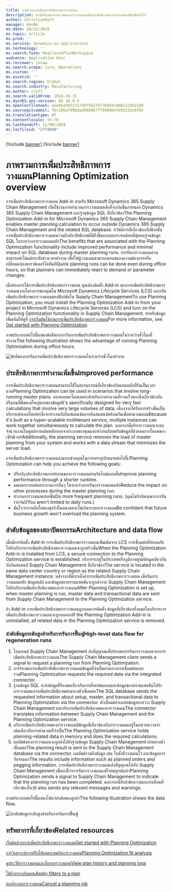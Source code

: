 ```yaml
---
title: ภาพรวมการเพิ่มประสิทธิภาพการวางแผน
description: หัวข้อนี้แสดงภาพรวมของการวางแผนเพิ่มประสิทธิภาพการทำงานของฟังก์ชันทั่วไป
author: ChristianRytt
manager: AnnBe
ms.date: 10/31/2019
ms.topic: article
ms.prod: ''
ms.service: dynamics-ax-applications
ms.technology: ''
ms.search.form: ReqCreatePlanWorkspace
audience: Application User
ms.reviewer: josaw
ms.search.scope: Core, Operations
ms.custom: ''
ms.assetid: ''
ms.search.region: Global
ms.search.industry: Manufacturing
ms.author: crytt
ms.search.validFrom: 2019-10-31
ms.dyn365.ops.version: AX 10.0.5
ms.openlocfilehash: aae9ea56fc2174df56274776993c68b11c0521d0
ms.sourcegitcommit: fbc106af09bdadb860677f590464fb93223cbf65
ms.translationtype: HT
ms.contentlocale: th-TH
ms.lasthandoff: 11/06/2019
ms.locfileid: "2774060"
---
```

[!include [banner](../../includes/banner.md)]
[!include [banner](../../includes/preview-banner.md)]

# <a name="planning-optimization-overview"></a><span data-ttu-id="76675-103">ภาพรวมการเพิ่มประสิทธิภาพการวางแผน</span><span class="sxs-lookup"><span data-stu-id="76675-103">Planning Optimization overview</span></span>

<span data-ttu-id="76675-104">การเพิ่มประสิทธิภาพการวางแผน Add-in สำหรับ Microsoft Dynamics 365 Supply Chain Management เปิดใช้งานการคำนวณการวางแผนหลักที่จะเกิดขึ้นภายนอก Dynamics 365 Supply Chain Management และฐานข้อมูล SQL ที่เกี่ยวข้อง</span><span class="sxs-lookup"><span data-stu-id="76675-104">The Planning Optimization Add-in for Microsoft Dynamics 365 Supply Chain Management enables master planning calculation to occur outside Dynamics 365 Supply Chain Management and the related SQL database.</span></span> <span data-ttu-id="76675-105">สวัสดิการที่เกี่ยวข้องกับฟังก์ชันการเพิ่มประสิทธิภาพการวางแผนรวมถึงประสิทธิภาพที่ดียิ่งขึ้นและผลกระทบน้อยที่สุดบนฐานข้อมูล SQL ในระหว่างการวางแผนหลัก</span><span class="sxs-lookup"><span data-stu-id="76675-105">The benefits that are associated with the Planning Optimization functionality include improved performance and minimal impact on SQL database during master planning runs.</span></span> <span data-ttu-id="76675-106">การรันการวางแผนด่วนสามารถทำได้แม้กระทั่งช่วงเวลาทำงาน เพื่อให้ผู้วางแผนสามารถตอบสนองความต้องการหรือเปลี่ยนแปลงพารามิเตอร์ได้ทันที</span><span class="sxs-lookup"><span data-stu-id="76675-106">Quick planning runs can be done even during office hours, so that planners can immediately react to demand or parameter changes.</span></span>

<span data-ttu-id="76675-107">เมื่อต้องการใช้การเพิ่มประสิทธิภาพการวางแผน คุณต้องติดตั้ง Add-in ของการเพิ่มประสิทธิภาพการวางแผนจากโครงการของคุณใน Microsoft Dynamics Lifecycle Services (LCS) และเปิดเพิ่มประสิทธิภาพการวางแผนของฟังก์ชันใน Supply Chain Management</span><span class="sxs-lookup"><span data-stu-id="76675-107">To use Planning Optimization, you must install the Planning Optimization Add-in from your project in Microsoft Dynamics Lifecycle Services (LCS) and turn on the Planning Optimization functionality in Supply Chain Management.</span></span> <span data-ttu-id="76675-108">สำหรับข้อมูลเพิ่มเติมให้ดูที่ [การเริ่มต้นใช้งานการเพิ่มประสิทธิภาพการวางแผน](get-started.md)</span><span class="sxs-lookup"><span data-stu-id="76675-108">For more information, see [Get started with Planning Optimization](get-started.md).</span></span>

<span data-ttu-id="76675-109">ภาพประกอบต่อไปนี้แสดงข้อดีของการรันการเพิ่มประสิทธิภาพการวางแผนในระหว่างชั่วโมงที่ทำงาน</span><span class="sxs-lookup"><span data-stu-id="76675-109">The following illustration shows the advantage of running Planning Optimization during office hours.</span></span>

![ข้อดีของการรันการเพิ่มประสิทธิภาพการวางแผนในระหว่างชั่วโมงทำงาน](media/PlanningOptimization1.png)

## <a name="improved-performance"></a><span data-ttu-id="76675-111">ประสิทธิภาพการทำงานเพิ่มขึ้น</span><span class="sxs-lookup"><span data-stu-id="76675-111">Improved performance</span></span>

<span data-ttu-id="76675-112">การเพิ่มประสิทธิภาพการวางแผนสามารถใช้ในสถานการณ์ที่เกี่ยวข้องกับแผนหลักที่รันเป็นเวลานาน</span><span class="sxs-lookup"><span data-stu-id="76675-112">Planning Optimization can be used in scenarios that involve long-running master plans.</span></span> <span data-ttu-id="76675-113">ออกแบบมาโดยเฉพาะสำหรับการคำนวณที่รวดเร็วมากซึ่งเกี่ยวข้องกับปริมาณที่มีขนาดใหญ่มากของข้อมูล</span><span class="sxs-lookup"><span data-stu-id="76675-113">It's specifically designed for very fast calculations that involve very large volumes of data.</span></span> <span data-ttu-id="76675-114">เนื่องจากได้รับการสร้างขึ้นเป็นบริการเช่าแบบไฮเปอร์ซึ่งจะทำงานกับอินสแตนซ์หลายอินสแตนซ์พร้อมกันเพื่อคำนวณแผน</span><span class="sxs-lookup"><span data-stu-id="76675-114">Because it's built as a hyper-scalable multitenant service, multiple instances can work together simultaneously to calculate the plan.</span></span> <span data-ttu-id="76675-115">นอกจากนี้บริการวางแผนจะลบจำนวนงานในศูนย์การผลิตหลักออกจากระบบของคุณและทำงานกับสตรีมข้อมูลที่ช่วยลดการโหลดของเซิร์ฟเวอร์</span><span class="sxs-lookup"><span data-stu-id="76675-115">Additionally, the planning service removes the load of master planning from your system and works with a data stream that minimizes the server load.</span></span>

<span data-ttu-id="76675-116">การเพิ่มประสิทธิภาพการวางแผนสามารถช่วยคุณในการบรรลุเป้าหมายต่อไปนี้:</span><span class="sxs-lookup"><span data-stu-id="76675-116">Planning Optimization can help you achieve the following goals:</span></span>

- <span data-ttu-id="76675-117">ปรับปรุงประสิทธิภาพการทำงานของการวางแผนผ่านรันไทม์แบบสั้น</span><span class="sxs-lookup"><span data-stu-id="76675-117">Improve planning performance through a shorter runtime.</span></span>
- <span data-ttu-id="76675-118">ลดผลกระทบต่อกระบวนการอื่นๆ ในระหว่างการรันการวางแผนหลัก</span><span class="sxs-lookup"><span data-stu-id="76675-118">Reduce the impact on other processes during the master planning run.</span></span>
- <span data-ttu-id="76675-119">ทำงานการวางแผนบ่อยขึ้น</span><span class="sxs-lookup"><span data-stu-id="76675-119">Do more frequent planning runs.</span></span> <span data-ttu-id="76675-120">(คุณไม่จำกัดเฉพาะการรันรายวัน)</span><span class="sxs-lookup"><span data-stu-id="76675-120">(You aren't limited to daily runs.)</span></span>
- <span data-ttu-id="76675-121">มั่นใจว่าการเติบโตของธุรกิจในอนาคตจะไม่เกินระบบการวางแผน</span><span class="sxs-lookup"><span data-stu-id="76675-121">Be confident that future business growth won't overload the planning system.</span></span>

## <a name="architecture-and-data-flow"></a><span data-ttu-id="76675-122">ลำดับข้อมูลของสถาปัตยกรรม</span><span class="sxs-lookup"><span data-stu-id="76675-122">Architecture and data flow</span></span>

<span data-ttu-id="76675-123">เมื่อมีการติดตั้ง Add-in การเพิ่มประสิทธิภาพการวางแผนเพิ่มเติมจาก LCS การเชื่อมต่อที่ปลอดภัยไปยังบริการการเพิ่มประสิทธิภาพการวางแผนจะถูกสร้างขึ้น</span><span class="sxs-lookup"><span data-stu-id="76675-123">When the Planning Optimization Add-in is installed from LCS, a secure connection to the Planning Optimization service is established.</span></span> <span data-ttu-id="76675-124">บริการจะอยู่ในประเทศหรือภูมิภาคศูนย์ข้อมูลเดียวกันกับอินสแตนซ์ Supply Chain Management ที่เกี่ยวข้อง</span><span class="sxs-lookup"><span data-stu-id="76675-124">The service is located in the same data center country or region as the related Supply Chain Management instance.</span></span> <span data-ttu-id="76675-125">หลังจากที่มีการตั้งค่าการเพิ่มประสิทธิภาพการวางแผน เมื่อรันการวางแผนหลัก ข้อมูลหลัก และข้อมูลของทรานแซคชันจะถูกส่งจาก Supply Chain Management ไปยังบริการเพิ่มประสิทธิภาพของการวางแผน</span><span class="sxs-lookup"><span data-stu-id="76675-125">After Planning Optimization is set up, when master planning is run, master data and transactional data are sent from Supply Chain Management to the Planning Optimization service.</span></span>

<span data-ttu-id="76675-126">ถ้า Add-in การเพิ่มประสิทธิภาพการวางแผนถูกถอนการติดตั้ง ข้อมูลที่เกี่ยวข้องทั้งหมดในบริการการเพิ่มประสิทธิภาพการวางแผนจะถูกลบออก</span><span class="sxs-lookup"><span data-stu-id="76675-126">If the Planning Optimization Add-in is uninstalled, all related data in the Planning Optimization service is removed.</span></span>

### <a name="high-level-data-flow-for-regeneration-runs"></a><span data-ttu-id="76675-127">ลำดับข้อมูลระดับสูงสำหรับการรันการฟื้นฟู</span><span class="sxs-lookup"><span data-stu-id="76675-127">High-level data flow for regeneration runs</span></span>

1. <span data-ttu-id="76675-128">ไคลเอนต์ Supply Chain Management ส่งสัญญาณเพื่อร้องขอการรันการวางแผนจากการเพิ่มประสิทธิภาพการวางแผน</span><span class="sxs-lookup"><span data-stu-id="76675-128">The Supply Chain Management client sends a signal to request a planning run from Planning Optimization.</span></span>
2. <span data-ttu-id="76675-129">การร้องขอการเพิ่มประสิทธิภาพการวางแผนข้อมูลที่จำเป็นผ่านทางการเชื่อมต่อแบบรวม</span><span class="sxs-lookup"><span data-stu-id="76675-129">Planning Optimization requests the required data via the integrated connector.</span></span>
3. <span data-ttu-id="76675-130">ฐานข้อมูล SQL จะส่งข้อมูลที่ร้องขอเกี่ยวกับการตั้งค่าต้นแบบและข้อมูลของทรานแซคชันไปยังการวางแผนการเพิ่มประสิทธิภาพผ่านทางตัวเชื่อมต่อ</span><span class="sxs-lookup"><span data-stu-id="76675-130">The SQL database sends the requested information about setup, master, and transactional data to Planning Optimization via the connector.</span></span> <span data-ttu-id="76675-131">ตัวเชื่อมต่อจะแปลข้อมูลระหว่าง Supply Chain Management และบริการเพิ่มประสิทธิภาพของการวางแผน</span><span class="sxs-lookup"><span data-stu-id="76675-131">The connector translates information between Supply Chain Management and the Planning Optimization service.</span></span>
4. <span data-ttu-id="76675-132">บริการเพิ่มประสิทธิภาพของการวางแผนมีข้อมูลที่เกี่ยวข้องกับการวางแผนอยู่ในหน่วยความจำ เช่นเดียวกับการคำนวณที่จำเป็น</span><span class="sxs-lookup"><span data-stu-id="76675-132">The Planning Optimization service holds planning-related data in memory and does the required calculations.</span></span>
5. <span data-ttu-id="76675-133">ผลลัพธ์ของการวางแผนจะถูกส่งไปยังฐานข้อมูล Supply Chain Management ผ่านทางตัวเชื่อมต่อ</span><span class="sxs-lookup"><span data-stu-id="76675-133">The planning result is sent to the Supply Chain Management database via the connector.</span></span> <span data-ttu-id="76675-134">ผลลัพธ์รวมถึงข้อมูล เช่น ใบสั่งที่วางแผนไว้ และข้อมูลการจัดจำแนก</span><span class="sxs-lookup"><span data-stu-id="76675-134">The results include information such as planned orders and pegging information.</span></span> <span data-ttu-id="76675-135">การเพิ่มประสิทธิภาพการวางแผนส่งสัญญาณให้กับ Supply Chain Management เพื่อบ่งชี้ว่าการรันการวางแผนเสร็จสมบูรณ์แล้ว</span><span class="sxs-lookup"><span data-stu-id="76675-135">Planning Optimization sends a signal to Supply Chain Management to indicate that the planning run has been completed.</span></span> <span data-ttu-id="76675-136">นอกจากนี้ยังส่งข้อความและคำเตือนที่เกี่ยวข้องใดๆ</span><span class="sxs-lookup"><span data-stu-id="76675-136">It also sends any relevant messages and warnings.</span></span>

<span data-ttu-id="76675-137">ภาพประกอบต่อไปนี้แสดงโฟลว์ลำดับของลูกค้า</span><span class="sxs-lookup"><span data-stu-id="76675-137">The following illustration shows the data flow.</span></span>

![ลำดับข้อมูลระดับสูงสำหรับการรันการฟื้นฟู](media/PlanningOptimization2.png)

## <a name="related-resources"></a><span data-ttu-id="76675-139">ทรัพยากรที่เกี่ยวข้อง</span><span class="sxs-lookup"><span data-stu-id="76675-139">Related resources</span></span>

[<span data-ttu-id="76675-140">เริ่มต้นด้วยการเพิ่มประสิทธิภาพการวางแผน</span><span class="sxs-lookup"><span data-stu-id="76675-140">Get started with Planning Optimization</span></span>](get-started.md)

[<span data-ttu-id="76675-141">การวิเคราะห์การปรับให้เหมาะสมกับการวางแผน</span><span class="sxs-lookup"><span data-stu-id="76675-141">Planning Optimization fit analysis</span></span>](planning-optimization-fit-analysis.md)

[<span data-ttu-id="76675-142">ดูประวัติการวางแผนและล็อกการวางแผน</span><span class="sxs-lookup"><span data-stu-id="76675-142">View plan history and planning logs</span></span>](plan-history-logs.md)

[<span data-ttu-id="76675-143">ใช้ตัวกรองกับแผน</span><span class="sxs-lookup"><span data-stu-id="76675-143">Apply filters to a plan</span></span>](plan-filters.md)

[<span data-ttu-id="76675-144">ยกเลิกงานการวางแผน</span><span class="sxs-lookup"><span data-stu-id="76675-144">Cancel a planning job</span></span>](cancel-planning-job.md)
